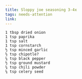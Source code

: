 ```yaml
---
title: Sloppy joe seasoning 3-4x
tags: needs-attention
link: 
---
```

	1 tbsp dried onion  
	1 tsp paprika  
	1 tsp salt  
	1 tsp cornstarch  
	½ tsp minced garlic  
	½ tsp chipotle?  
	¼ tsp black pepper  
	½ tsp ground mustard  
	¼ tsp chili powder  
	¼ tsp celery seed

